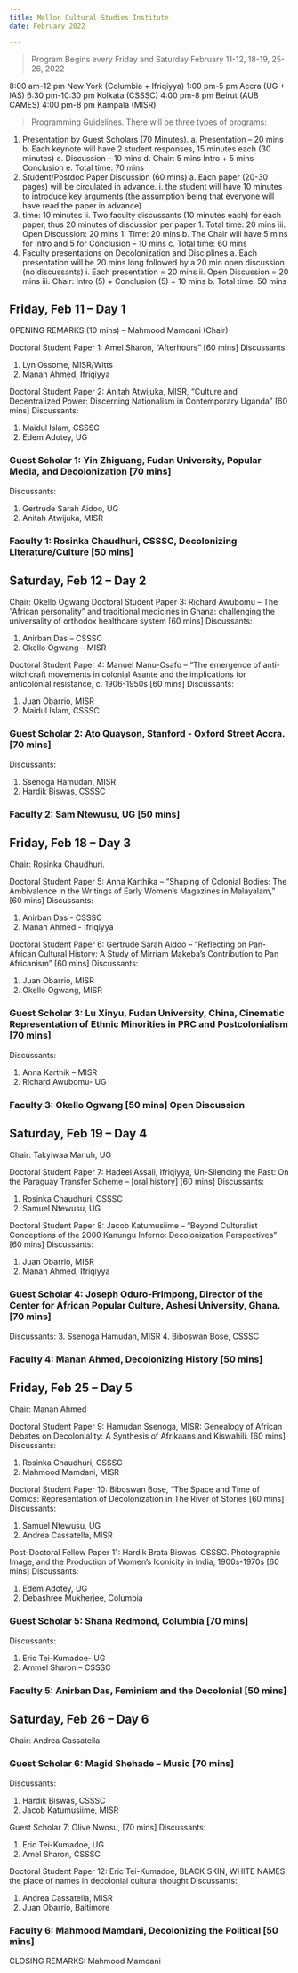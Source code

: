 ```yaml
---
title: Mellon Cultural Studies Institute
date: February 2022

---
```


>Program Begins every Friday and Saturday February 11-12, 18-19, 25-26, 2022
>
8:00 am-12 pm New York (Columbia + Ifriqiyya)
1:00 pm-5 pm Accra (UG + IAS)
6:30 pm-10:30 pm Kolkata (CSSSC)
4:00 pm-8 pm Beirut (AUB CAMES)
4:00 pm-8 pm Kampala (MISR)

>Programming Guidelines. There will be three types of programs:
1. Presentation by Guest Scholars (70 Minutes).
a. Presentation – 20 mins
b. Each keynote will have 2 student responses, 15 minutes each (30 minutes)
c. Discussion – 10 mins
d. Chair: 5 mins Intro + 5 mins Conclusion
e. Total time: 70 mins
2. Student/Postdoc Paper Discussion (60 mins)
a. Each paper (20-30 pages) will be circulated in advance.
i. the student will have 10 minutes to introduce key arguments (the assumption being that everyone will have read the paper in advance)
1. time: 10 minutes
ii. Two faculty discussants (10 minutes each) for each paper, thus 20
minutes of discussion per paper 1. Total time: 20 mins
iii. Open Discussion: 20 mins 1. Time: 20 mins
b. The Chair will have 5 mins for Intro and 5 for Conclusion – 10 mins
c. Total time: 60 mins
3. Faculty presentations on Decolonization and Disciplines
a. Each presentation will be 20 mins long followed by a 20 min open discussion (no
discussants)
i. Each presentation = 20 mins
ii. Open Discussion = 20 mins
iii. Chair: Intro (5) + Conclusion (5) = 10 mins
b. Total time: 50 mins


## Friday, Feb 11 – Day 1

OPENING REMARKS (10 mins) – Mahmood Mamdani (Chair)

Doctoral Student Paper 1: Amel Sharon, “Afterhours” [60 mins]
Discussants:
1. Lyn Ossome, MISR/Witts
2. Manan Ahmed, Ifriqiyya

Doctoral Student Paper 2: Anitah Atwijuka, MISR, “Culture and Decentralized Power: Discerning Nationalism in Contemporary Uganda” [60 mins]
Discussants:
1. Maidul Islam, CSSSC
2. Edem Adotey, UG

### Guest Scholar 1: Yin Zhiguang, Fudan University, Popular Media, and Decolonization [70 mins]
Discussants:
1. Gertrude Sarah Aidoo, UG
2. Anitah Atwijuka, MISR

### Faculty 1: Rosinka Chaudhuri, CSSSC, Decolonizing Literature/Culture [50 mins]

## Saturday, Feb 12 – Day 2
Chair: Okello Ogwang
Doctoral Student Paper 3: Richard Awubomu – The “African personality” and traditional medicines in Ghana: challenging the universality of orthodox healthcare system [60 mins]
Discussants:
1. Anirban Das – CSSSC
2. Okello Ogwang – MISR

Doctoral Student Paper 4: Manuel Manu-Osafo – “The emergence of anti-witchcraft movements in colonial Asante and the implications for anticolonial resistance, c. 1906-1950s [60 mins]
Discussants:
1. Juan Obarrio, MISR
2. Maidul Islam, CSSSC

### Guest Scholar 2: Ato Quayson, Stanford - Oxford Street Accra. [70 mins]
Discussants:
1. Ssenoga Hamudan, MISR
2. Hardik Biswas, CSSSC

### Faculty 2: Sam Ntewusu, UG [50 mins]


## Friday, Feb 18 – Day 3
Chair: Rosinka Chaudhuri.

Doctoral Student Paper 5: Anna Karthika – “Shaping of Colonial Bodies: The Ambivalence in the Writings of Early Women’s Magazines in Malayalam,” [60 mins]
Discussants:
1. Anirban Das - CSSSC
2. Manan Ahmed - Ifriqiyya

Doctoral Student Paper 6: Gertrude Sarah Aidoo – “Reflecting on Pan-African Cultural History: A Study of Mirriam Makeba’s Contribution to Pan Africanism” [60 mins]
Discussants:
1. Juan Obarrio, MISR
2. Okello Ogwang, MISR

### Guest Scholar 3: Lu Xinyu, Fudan University, China, Cinematic Representation of Ethnic Minorities in PRC and Postcolonialism [70 mins]
Discussants:
1. Anna Karthik – MISR
2. Richard Awubomu- UG

### Faculty 3: Okello Ogwang [50 mins] Open Discussion


## Saturday, Feb 19 – Day 4
Chair: Takyiwaa Manuh, UG

Doctoral Student Paper 7: Hadeel Assali, Ifriqiyya, Un-Silencing the Past: On the Paraguay Transfer Scheme – [oral history] [60 mins]
Discussants:
1. Rosinka Chaudhuri, CSSSC
2. Samuel Ntewusu, UG

Doctoral Student Paper 8: Jacob Katumusiime – “Beyond Culturalist Conceptions of the 2000 Kanungu Inferno: Decolonization Perspectives” [60 mins]
Discussants:
1. Juan Obarrio, MISR
2. Manan Ahmed, Ifriqiyya

### Guest Scholar 4: Joseph Oduro-Frimpong, Director of the Center for African Popular Culture, Ashesi University, Ghana. [70 mins]
Discussants:
3. Ssenoga Hamudan, MISR
4. Biboswan Bose, CSSSC

### Faculty 4: Manan Ahmed, Decolonizing History [50 mins]

## Friday, Feb 25 – Day 5
Chair: Manan Ahmed

Doctoral Student Paper 9: Hamudan Ssenoga, MISR: Genealogy of African Debates on Decoloniality: A Synthesis of Afrikaans and Kiswahili. [60 mins]
Discussants:
1. Rosinka Chaudhuri, CSSSC
2. Mahmood Mamdani, MISR

Doctoral Student Paper 10: Biboswan Bose, “The Space and Time of Comics: Representation of Decolonization in The River of Stories [60 mins]
Discussants:
1. Samuel Ntewusu, UG
2. Andrea Cassatella, MISR

Post-Doctoral Fellow Paper 11: Hardik Brata Biswas, CSSSC. Photographic Image, and the Production of Women’s Iconicity in India, 1900s-1970s [60 mins]
Discussants:
1. Edem Adotey, UG
2. Debashree Mukherjee, Columbia

### Guest Scholar 5: Shana Redmond, Columbia [70 mins]
Discussants:
1. Eric Tei-Kumadoe- UG
2. Ammel Sharon – CSSSC

### Faculty 5: Anirban Das, Feminism and the Decolonial [50 mins]

## Saturday, Feb 26 – Day 6
Chair: Andrea Cassatella

### Guest Scholar 6: Magid Shehade – Music [70 mins]
Discussants:
1. Hardik Biswas, CSSSC
2. Jacob Katumusiime, MISR

Guest Scholar 7: Olive Nwosu, [70 mins]
Discussants:
1. Eric Tei-Kumadoe, UG
2. Amel Sharon, CSSSC

Doctoral Student Paper 12: Eric Tei-Kumadoe, BLACK SKIN, WHITE NAMES: the place of names in decolonial cultural thought
Discussants:
1. Andrea Cassatella, MISR
2. Juan Obarrio, Baltimore

### Faculty 6: Mahmood Mamdani, Decolonizing the Political [50 mins]

CLOSING REMARKS: Mahmood Mamdani
